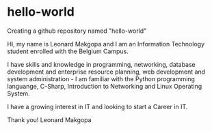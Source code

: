 # hello-world
Creating a github repository named "hello-world"

Hi, my name is Leonard Makgopa and I am an Information Technology student enrolled with the Belgium Campus.

I have skills and knowledge in programming, networking, database development and enterprise resource planning, web development and system administration - I am familiar with the Python programming languange, C-Sharp, Introduction to Networking and Linux Operating System.

I have a growing interest in IT and looking to start a Career in IT.

Thank you!
Leonard Makgopa
